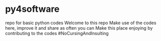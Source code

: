 # py4software
repo for basic python codes
Welcome to this repo
Make use of the codes here, improve it and share as often you can
Make this place enjoying by contributing to the codes
#NoCursingAndInsulting
